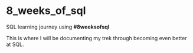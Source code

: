 # 8_weeks_of_sql
SQL learning journey using **#8weeksofsql**

This is where I will be documenting my trek through becoming even better at SQL.
